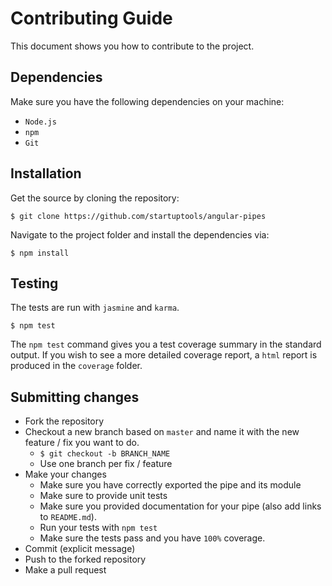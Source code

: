 # Contributing Guide

This document shows you how to contribute to the project.

## Dependencies

Make sure you have the following dependencies on your machine:

- `Node.js`
- `npm`
- `Git`

## Installation

Get the source by cloning the repository:

```
$ git clone https://github.com/startuptools/angular-pipes
```

Navigate to the project folder and install the dependencies via:

```
$ npm install
```

## Testing

The tests are run with `jasmine` and `karma`.

```
$ npm test
```

The `npm test` command gives you a test coverage summary in the standard output. If you wish to see a more detailed coverage report, a `html` report
is produced in the `coverage` folder.

## Submitting changes

- Fork the repository
- Checkout a new branch based on `master` and name it with the new feature / fix you want to do.
  - `$ git checkout -b BRANCH_NAME`
  - Use one branch per fix / feature
- Make your changes
  - Make sure you have correctly exported the pipe and its module
  - Make sure to provide unit tests
  - Make sure you provided documentation for your pipe (also add links to `README.md`).
  - Run your tests with `npm test`
  - Make sure the tests pass and you have `100%` coverage.
- Commit (explicit message)
- Push to the forked repository
- Make a pull request
